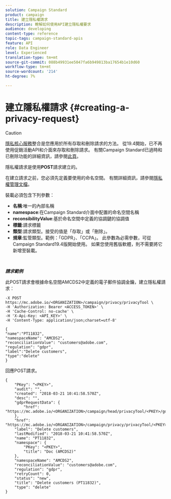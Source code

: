 ```yaml
---
solution: Campaign Standard
product: campaign
title: 建立隱私權請求
description: 瞭解如何使用API建立隱私權要求
audience: developing
content-type: reference
topic-tags: campaign-standard-apis
feature: API
role: Data Engineer
level: Experienced
translation-type: tm+mt
source-git-commit: 088b49931ee5047fa6b949813ba17654b1e10d60
workflow-type: tm+mt
source-wordcount: '214'
ht-degree: 7%

---
```



# 建立隱私權請求 {#creating-a-privacy-request}

>[!CAUTION]
>
>[隱私核心服務](https://adobe.io/apis/cloudplatform/gdpr.html)整合是您應用於所有存取和刪除請求的方法。 從19.4開始，已不再使用促銷活動API和介面來存取和刪除請求。 有關Campaign Standard已過時和已刪除功能的詳細資訊，請參閱[此頁](../../rn/using/deprecated-features.md)。

隱私權請求是使用&#x200B;**POST**&#x200B;請求建立的。

在建立請求之前，您必須先定義要使用的命名空間。 有關詳細資訊，請參閱[隱私權管理文檔](https://helpx.adobe.com/tw/campaign/kb/acs-privacy.html#ManagingPrivacyRequests)。

裝載必須包含下列參數：

* **名稱**:唯一的內部名稱
* **namespace**:在Campaign Standard介面中配置的命名空間名稱
* **reconsibilityValue**:基於命名空間中定義的協調鍵的協調值
* **標籤**:請求標籤
* **類型**:請求類型。接受的值是「存取」或「刪除」。
* **規章**:監管類型。範例：「GDPR」、「CCPA」。 此參數為必需參數，可從Campaign Standard19.4版開始使用。 如果您使用舊版軟體，則不需要將它新增至裝載。

<br/>

***請求範例***

此POST請求會根據命名空間AMCDS2中定義的電子郵件協調金鑰，建立隱私權請求：

```
-X POST https://mc.adobe.io/<ORGANIZATION>/campaign/privacy/privacyTool \
-H 'Authorization: Bearer <ACCESS_TOKEN>' \
-H 'Cache-Control: no-cache' \
-H 'X-Api-Key: <API_KEY>' \
-H 'Content-Type: application/json;charset=utf-8'

{
"name":"PT11832",
"namespaceName": "AMCDS2",
"reconciliationValue": "customers@adobe.com",
"regulation": "gdpr",
"label":"Delete customers",
"type":"delete"
}
```

回應POST請求。

```
{
    "PKey": "<PKEY>",
    "audit": "",
    "created": "2018-03-21 10:41:58.570Z",
    "desc": "",
    "gdprRequestData": {
        "href": "https://mc.adobe.io/<ORGANIZATION>/campaign/head/privacyTool/<PKEY>/gdprRequestData/"
    },
    "href": "https://mc.adobe.io/<ORGANIZATION>/campaign/privacy/privacyTool/<PKEY>",
    "label": "Delete customers",
    "lastModified": "2018-03-21 10:41:58.570Z",
    "name": "PT11832",
    "namespace": {
        "PKey": "<PKEY>",
        "title": "Doc (AMCDS2)"
    },
    "namespaceName": "AMCDS2",
    "reconciliationValue": "customers@adobe.com",
    "regulation": "gdpr",
    "retryCount": 0,
    "status": "new",
    "title": "Delete customers (PT11832)",
    "type": "delete"
}
```
